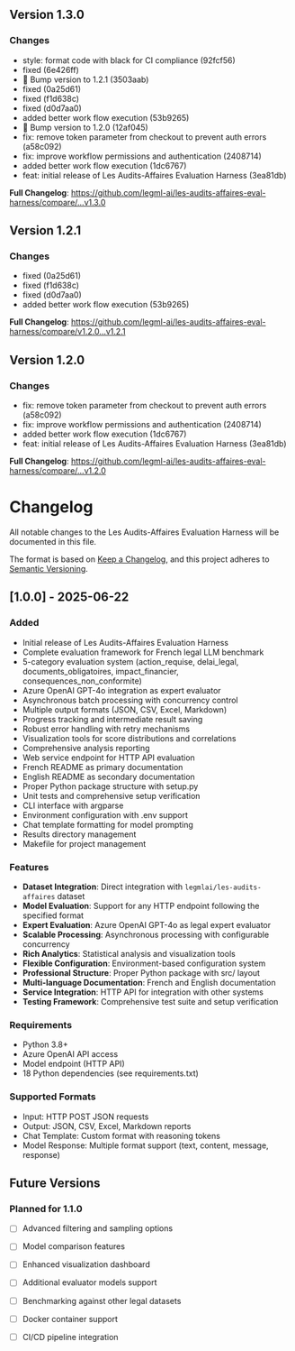 ## Version 1.3.0

### Changes
- style: format code with black for CI compliance (92fcf56)
- fixed (6e426ff)
- 🔖 Bump version to 1.2.1 (3503aab)
- fixed (0a25d61)
- fixed (f1d638c)
- fixed (d0d7aa0)
- added better work flow execution (53b9265)
- 🔖 Bump version to 1.2.0 (12af045)
- fix: remove token parameter from checkout to prevent auth errors (a58c092)
- fix: improve workflow permissions and authentication (2408714)
- added better work flow execution (1dc6767)
- feat: initial release of Les Audits-Affaires Evaluation Harness (3ea81db)

**Full Changelog**: https://github.com/legml-ai/les-audits-affaires-eval-harness/compare/...v1.3.0
## Version 1.2.1

### Changes
- fixed (0a25d61)
- fixed (f1d638c)
- fixed (d0d7aa0)
- added better work flow execution (53b9265)

**Full Changelog**: https://github.com/legml-ai/les-audits-affaires-eval-harness/compare/v1.2.0...v1.2.1
## Version 1.2.0

### Changes
- fix: remove token parameter from checkout to prevent auth errors (a58c092)
- fix: improve workflow permissions and authentication (2408714)
- added better work flow execution (1dc6767)
- feat: initial release of Les Audits-Affaires Evaluation Harness (3ea81db)

**Full Changelog**: https://github.com/legml-ai/les-audits-affaires-eval-harness/compare/...v1.2.0
# Changelog

All notable changes to the Les Audits-Affaires Evaluation Harness will be documented in this file.

The format is based on [Keep a Changelog](https://keepachangelog.com/en/1.0.0/),
and this project adheres to [Semantic Versioning](https://semver.org/spec/v2.0.0.html).

## [1.0.0] - 2025-06-22

### Added
- Initial release of Les Audits-Affaires Evaluation Harness
- Complete evaluation framework for French legal LLM benchmark
- 5-category evaluation system (action_requise, delai_legal, documents_obligatoires, impact_financier, consequences_non_conformite)
- Azure OpenAI GPT-4o integration as expert evaluator
- Asynchronous batch processing with concurrency control
- Multiple output formats (JSON, CSV, Excel, Markdown)
- Progress tracking and intermediate result saving
- Robust error handling with retry mechanisms
- Visualization tools for score distributions and correlations
- Comprehensive analysis reporting
- Web service endpoint for HTTP API evaluation
- French README as primary documentation
- English README as secondary documentation
- Proper Python package structure with setup.py
- Unit tests and comprehensive setup verification
- CLI interface with argparse
- Environment configuration with .env support
- Chat template formatting for model prompting
- Results directory management
- Makefile for project management

### Features
- **Dataset Integration**: Direct integration with `legmlai/les-audits-affaires` dataset
- **Model Evaluation**: Support for any HTTP endpoint following the specified format
- **Expert Evaluation**: Azure OpenAI GPT-4o as legal expert evaluator
- **Scalable Processing**: Asynchronous processing with configurable concurrency
- **Rich Analytics**: Statistical analysis and visualization tools
- **Flexible Configuration**: Environment-based configuration system
- **Professional Structure**: Proper Python package with src/ layout
- **Multi-language Documentation**: French and English documentation
- **Service Integration**: HTTP API for integration with other systems
- **Testing Framework**: Comprehensive test suite and setup verification

### Requirements
- Python 3.8+
- Azure OpenAI API access
- Model endpoint (HTTP API)
- 18 Python dependencies (see requirements.txt)

### Supported Formats
- Input: HTTP POST JSON requests
- Output: JSON, CSV, Excel, Markdown reports
- Chat Template: Custom format with reasoning tokens
- Model Response: Multiple format support (text, content, message, response)

## Future Versions

### Planned for 1.1.0
- [ ] Advanced filtering and sampling options
- [ ] Model comparison features
- [ ] Enhanced visualization dashboard
- [ ] Additional evaluator models support
- [ ] Benchmarking against other legal datasets
- [ ] Docker container support
- [ ] CI/CD pipeline integration 

